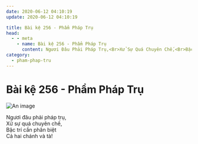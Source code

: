 ```yaml
---
date: 2020-06-12 04:10:19
update: 2020-06-12 04:10:19

title: Bài kệ 256 - Phẩm Pháp Trụ
head:
  - - meta
    - name: Bài kệ 256 - Phẩm Pháp Trụ
      content: Ngươi Đâu Phải Pháp Trụ,<Br>Xử Sự Quá Chuyên Chế,<Br>Bậc Trí Cần Phân Biệt<Br>Cả Hai Chánh Và Tà!<Br>
category:
  - pham-phap-tru
---
```


# Bài kệ 256 - Phẩm Pháp Trụ

![An image](/img/pham-phap-tru/pham-phap-tru-256.jpg)

Ngươi đâu phải pháp trụ,<br>Xử sự quá chuyên chế,<br>Bậc trí cần phân biệt<br>Cả hai chánh và tà!<br>
